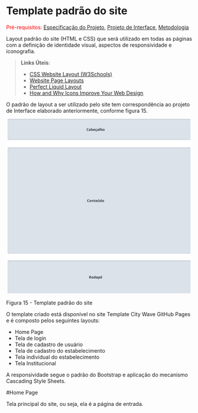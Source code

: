 # Template padrão do site

<span style="color:red">Pré-requisitos: <a href="2-Especificação do Projeto.md"> Especificação do Projeto</a></span>, <a href="3-Projeto de Interface.md"> Projeto de Interface</a>, <a href="4-Metodologia.md"> Metodologia</a>

Layout padrão do site (HTML e CSS) que será utilizado em todas as páginas com a definição de identidade visual, aspectos de responsividade e iconografia.

> **Links Úteis**:
>
> - [CSS Website Layout (W3Schools)](https://www.w3schools.com/css/css_website_layout.asp)
> - [Website Page Layouts](http://www.cellbiol.com/bioinformatics_web_development/chapter-3-your-first-web-page-learning-html-and-css/website-page-layouts/)
> - [Perfect Liquid Layout](https://matthewjamestaylor.com/perfect-liquid-layouts)
> - [How and Why Icons Improve Your Web Design](https://usabilla.com/blog/how-and-why-icons-improve-you-web-design/)

O padrão de layout a ser utilizado pelo site tem correspondência ao projeto de Interface elaborado anteriormente, conforme figura 15.

![Figura 15 - Template padrão do site](img/estrutura.png)

Figura 15 - Template padrão do site

O template criado está disponível no site Template City Wave GitHub Pages e é composto pelos seguintes layouts:
- Home Page
- Tela de login
- Tela de cadastro de usuário
- Tela de cadastro do estabelecimento
- Tela individual do estabelecimento
- Tela Institucional

A responsividade segue o padrão do Bootstrap e aplicação do mecanismo Cascading Style Sheets.

#Home Page

Tela principal do site, ou seja, ela é a página de entrada.



